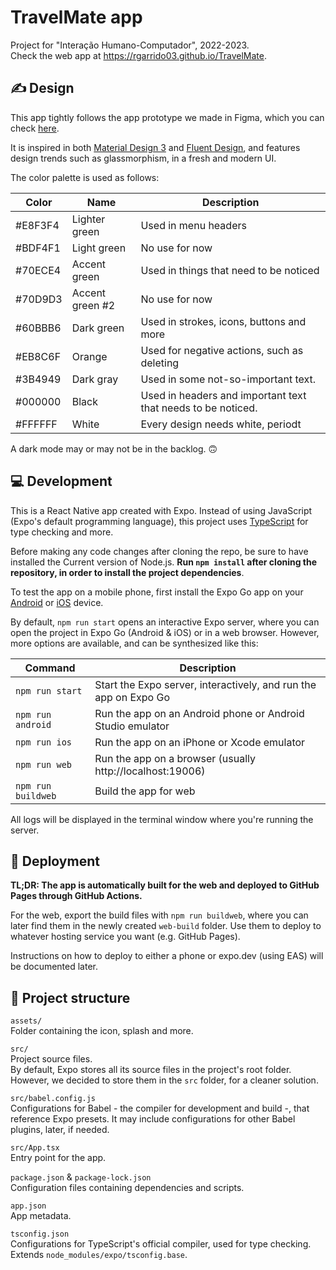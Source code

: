 # TravelMate app

Project for "Interação Humano-Computador", 2022-2023.\
Check the web app at https://rgarrido03.github.io/TravelMate.

## ✍ Design
This app tightly follows the app prototype we made in Figma, which you can check [here](https://www.figma.com/proto/G9qqNCCqaahFK07umeDm0B/Low-level-prototype?node-id=64-2&starting-point-node-id=64%3A2).

It is inspired in both [Material Design 3](https://m3.material.io/) and [Fluent Design](https://www.microsoft.com/design/fluent/), and features design trends such as glassmorphism, in a fresh and modern UI.

The color palette is used as follows:

Color   | Name | Description
------- | ---- | -----------
#E8F3F4 | Lighter green | Used in menu headers
#BDF4F1 | Light green | No use for now
#70ECE4 | Accent green | Used in things that need to be noticed
#70D9D3 | Accent green #2 | No use for now
#60BBB6 | Dark green | Used in strokes, icons, buttons and more
#EB8C6F | Orange | Used for negative actions, such as deleting
#3B4949 | Dark gray | Used in some not-so-important text.
#000000 | Black | Used in headers and important text that needs to be noticed.
#FFFFFF | White | Every design needs white, periodt

A dark mode may or may not be in the backlog. 🙃

## 💻 Development
This is a React Native app created with Expo. Instead of using JavaScript (Expo's default programming language), this project uses [TypeScript](https://www.typescriptlang.org/) for type checking and more.

Before making any code changes after cloning the repo, be sure to have installed the Current version of Node.js. **Run `npm install` after cloning the repository, in order to install the project dependencies**.

To test the app on a mobile phone, first install the Expo Go app on your [Android](https://play.google.com/store/apps/details?id=host.exp.exponent) or [iOS](https://apps.apple.com/app/apple-store/id982107779) device.

By default, `npm run start` opens an interactive Expo server, where you can open the project in Expo Go (Android & iOS) or in a web browser. However, more options are available, and can be synthesized like this:

Command | Description
------- | -----------
`npm run start` | Start the Expo server, interactively, and run the app on Expo Go
`npm run android` | Run the app on an Android phone or Android Studio emulator
`npm run ios` | Run the app on an iPhone or Xcode emulator
`npm run web` | Run the app on a browser (usually http://localhost:19006)
`npm run buildweb` | Build the app for web

All logs will be displayed in the terminal window where you're running the server.

## 🚀 Deployment
**TL;DR: The app is automatically built for the web and deployed to GitHub Pages through GitHub Actions.**

For the web, export the build files with `npm run buildweb`, where you can later find them in the newly created `web-build` folder. Use them to deploy to whatever hosting service you want (e.g. GitHub Pages).

Instructions on how to deploy to either a phone or expo.dev (using EAS) will be documented later.

## 📁 Project structure
`assets/`\
Folder containing the icon, splash and more.

`src/`\
Project source files.\
By default, Expo stores all its source files in the project's root folder. However, we decided to store them in the `src` folder, for a cleaner solution.

`src/babel.config.js`\
Configurations for Babel - the compiler for development and build -, that reference Expo presets. It may include configurations for other Babel plugins, later, if needed.

`src/App.tsx`\
Entry point for the app.

`package.json` & `package-lock.json`\
Configuration files containing dependencies and scripts.

`app.json`\
App metadata.

`tsconfig.json`\
Configurations for TypeScript's official compiler, used for type checking. Extends `node_modules/expo/tsconfig.base`.
